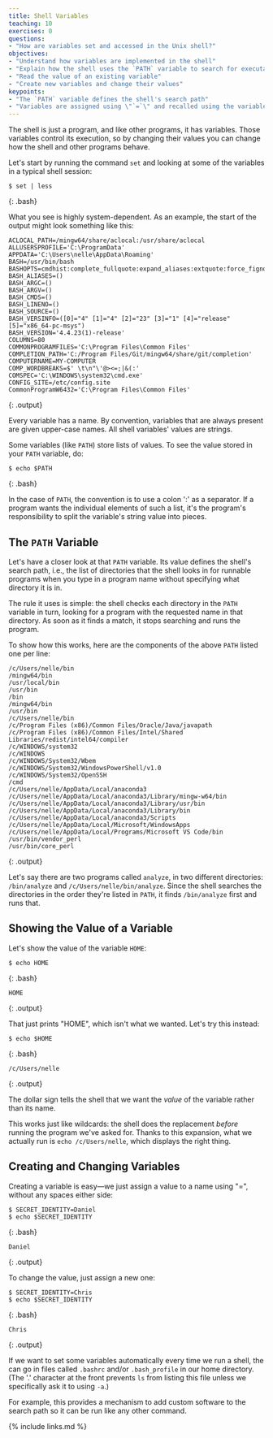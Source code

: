 ```yaml
---
title: Shell Variables
teaching: 10
exercises: 0
questions:
- "How are variables set and accessed in the Unix shell?"
objectives:
- "Understand how variables are implemented in the shell"
- "Explain how the shell uses the `PATH` variable to search for executables"
- "Read the value of an existing variable"
- "Create new variables and change their values"
keypoints:
- "The `PATH` variable defines the shell's search path"
- "Variables are assigned using \"`=`\" and recalled using the variable's name prefixed by \"`$`\""
---
```


The shell is just a program, and like other programs, it has variables.
Those variables control its execution,
so by changing their values
you can change how the shell and other programs behave.

Let's start by running the command `set` and looking at some of the variables in a typical shell session:

~~~
$ set | less
~~~
{: .bash}

What you see is highly system-dependent. As an example, the start of the output might look something like this:

~~~
ACLOCAL_PATH=/mingw64/share/aclocal:/usr/share/aclocal
ALLUSERSPROFILE='C:\ProgramData'
APPDATA='C:\Users\nelle\AppData\Roaming'
BASH=/usr/bin/bash
BASHOPTS=cmdhist:complete_fullquote:expand_aliases:extquote:force_fignore:hostcomplete:interactive_comments:login_shell:progcomp:promptvars:sourcepath
BASH_ALIASES=()
BASH_ARGC=()
BASH_ARGV=()
BASH_CMDS=()
BASH_LINENO=()
BASH_SOURCE=()
BASH_VERSINFO=([0]="4" [1]="4" [2]="23" [3]="1" [4]="release" [5]="x86_64-pc-msys")
BASH_VERSION='4.4.23(1)-release'
COLUMNS=80
COMMONPROGRAMFILES='C:\Program Files\Common Files'
COMPLETION_PATH='C:/Program Files/Git/mingw64/share/git/completion'
COMPUTERNAME=MY-COMPUTER
COMP_WORDBREAKS=$' \t\n"\'@><=;|&(:'
COMSPEC='C:\WINDOWS\system32\cmd.exe'
CONFIG_SITE=/etc/config.site
CommonProgramW6432='C:\Program Files\Common Files'

~~~
{: .output}

Every variable has a name.
By convention, variables that are always present are given upper-case names. All shell variables' values are strings.

Some variables (like `PATH`) store lists of values. To see the value stored in your `PATH` variable, do:

~~~
$ echo $PATH
~~~
{: .bash}

In the case of `PATH`, the convention is to use a colon ':' as a separator.
If a program wants the individual elements of such a list,
it's the program's responsibility to split the variable's string value into pieces.

## The `PATH` Variable

Let's have a closer look at that `PATH` variable.
Its value defines the shell's search path,
i.e., the list of directories that the shell looks in for runnable programs
when you type in a program name without specifying what directory it is in.

The rule it uses is simple:
the shell checks each directory in the `PATH` variable in turn,
looking for a program with the requested name in that directory.
As soon as it finds a match, it stops searching and runs the program.

To show how this works,
here are the components of the above `PATH` listed one per line:

~~~
/c/Users/nelle/bin
/mingw64/bin
/usr/local/bin
/usr/bin
/bin
/mingw64/bin
/usr/bin
/c/Users/nelle/bin
/c/Program Files (x86)/Common Files/Oracle/Java/javapath
/c/Program Files (x86)/Common Files/Intel/Shared Libraries/redist/intel64/compiler
/c/WINDOWS/system32
/c/WINDOWS
/c/WINDOWS/System32/Wbem
/c/WINDOWS/System32/WindowsPowerShell/v1.0
/c/WINDOWS/System32/OpenSSH
/cmd
/c/Users/nelle/AppData/Local/anaconda3
/c/Users/nelle/AppData/Local/anaconda3/Library/mingw-w64/bin
/c/Users/nelle/AppData/Local/anaconda3/Library/usr/bin
/c/Users/nelle/AppData/Local/anaconda3/Library/bin
/c/Users/nelle/AppData/Local/anaconda3/Scripts
/c/Users/nelle/AppData/Local/Microsoft/WindowsApps
/c/Users/nelle/AppData/Local/Programs/Microsoft VS Code/bin
/usr/bin/vendor_perl
/usr/bin/core_perl
~~~
{: .output}

Let's say there are two programs called `analyze`,
in two different directories:
`/bin/analyze` and 
`/c/Users/nelle/bin/analyze`.
Since the shell searches the directories in the order they're listed in `PATH`,
it finds `/bin/analyze` first and runs that.

## Showing the Value of a Variable

Let's show the value of the variable `HOME`:

~~~
$ echo HOME
~~~
{: .bash}

~~~
HOME
~~~
{: .output}

That just prints "HOME", which isn't what we wanted.
Let's try this instead:

~~~
$ echo $HOME
~~~
{: .bash}

~~~
/c/Users/nelle
~~~
{: .output}

The dollar sign tells the shell that we want the *value* of the variable
rather than its name.

This works just like wildcards:
the shell does the replacement *before* running the program we've asked for.
Thanks to this expansion, what we actually run is `echo /c/Users/nelle`,
which displays the right thing.

## Creating and Changing Variables

Creating a variable is easy&mdash;we just assign a value to a name using "=", without any spaces either side:

~~~
$ SECRET_IDENTITY=Daniel
$ echo $SECRET_IDENTITY
~~~
{: .bash}

~~~
Daniel
~~~
{: .output}

To change the value, just assign a new one:

~~~
$ SECRET_IDENTITY=Chris
$ echo $SECRET_IDENTITY
~~~
{: .bash}

~~~
Chris
~~~
{: .output}

If we want to set some variables automatically every time we run a shell,
the can go in files called `.bashrc` and/or `.bash_profile` in our home directory.
(The '.' character at the front prevents `ls` from listing this file
unless we specifically ask it to using `-a`.)

For example, this provides a mechanism to add custom software to the search path so it can be run like
any other command.

{% include links.md %}
